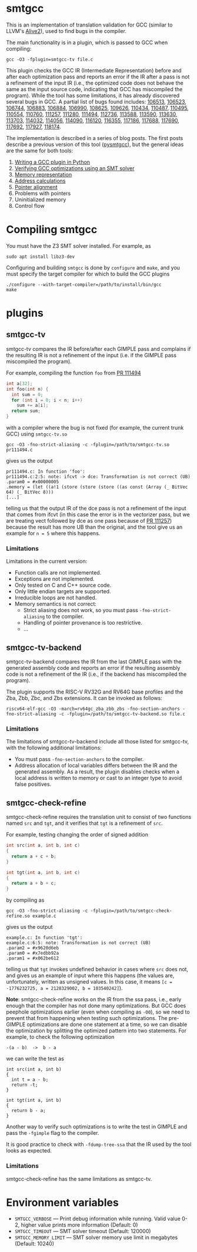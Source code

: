 # smtgcc
This is an implementation of translation validation for GCC (similar to LLVM's [Alive2](https://github.com/AliveToolkit/alive2)), used to find bugs in the compiler.

The main functionality is in a plugin, which is passed to GCC when compiling:
```
gcc -O3 -fplugin=smtgcc-tv file.c
```
This plugin checks the GCC IR (Intermediate Representation) before and after each optimization pass and reports an error if the IR after a pass is not a refinement of the input IR (i.e., the optimized code does not behave the same as the input source code, indicating that GCC has miscompiled the program). While the tool has some limitations, it has already discovered several bugs in GCC. A partial list of bugs found includes:
[106513](https://gcc.gnu.org/bugzilla/show_bug.cgi?id=106513),
[106523](https://gcc.gnu.org/bugzilla/show_bug.cgi?id=106523),
[106744](https://gcc.gnu.org/bugzilla/show_bug.cgi?id=106744),
[106883](https://gcc.gnu.org/bugzilla/show_bug.cgi?id=106883),
[106884](https://gcc.gnu.org/bugzilla/show_bug.cgi?id=106884),
[106990](https://gcc.gnu.org/bugzilla/show_bug.cgi?id=106990),
[108625](https://gcc.gnu.org/bugzilla/show_bug.cgi?id=108625),
[109626](https://gcc.gnu.org/bugzilla/show_bug.cgi?id=109626),
[110434](https://gcc.gnu.org/bugzilla/show_bug.cgi?id=110434),
[110487](https://gcc.gnu.org/bugzilla/show_bug.cgi?id=110487),
[110495](https://gcc.gnu.org/bugzilla/show_bug.cgi?id=110495),
[110554](https://gcc.gnu.org/bugzilla/show_bug.cgi?id=110554),
[110760](https://gcc.gnu.org/bugzilla/show_bug.cgi?id=110760),
[111257](https://gcc.gnu.org/bugzilla/show_bug.cgi?id=111257),
[111280](https://gcc.gnu.org/bugzilla/show_bug.cgi?id=111280),
[111494](https://gcc.gnu.org/bugzilla/show_bug.cgi?id=111494),
[112736](https://gcc.gnu.org/bugzilla/show_bug.cgi?id=112736),
[113588](https://gcc.gnu.org/bugzilla/show_bug.cgi?id=113588),
[113590](https://gcc.gnu.org/bugzilla/show_bug.cgi?id=113590),
[113630](https://gcc.gnu.org/bugzilla/show_bug.cgi?id=113630),
[113703](https://gcc.gnu.org/bugzilla/show_bug.cgi?id=113703),
[114032](https://gcc.gnu.org/bugzilla/show_bug.cgi?id=114032),
[114056](https://gcc.gnu.org/bugzilla/show_bug.cgi?id=114056),
[114090](https://gcc.gnu.org/bugzilla/show_bug.cgi?id=114090),
[116120](https://gcc.gnu.org/bugzilla/show_bug.cgi?id=116120),
[116355](https://gcc.gnu.org/bugzilla/show_bug.cgi?id=116355),
[117186](https://gcc.gnu.org/bugzilla/show_bug.cgi?id=117186),
[117688](https://gcc.gnu.org/bugzilla/show_bug.cgi?id=117688),
[117690](https://gcc.gnu.org/bugzilla/show_bug.cgi?id=117690),
[117692](https://gcc.gnu.org/bugzilla/show_bug.cgi?id=117692),
[117927](https://gcc.gnu.org/bugzilla/show_bug.cgi?id=117927),
[118174](https://gcc.gnu.org/bugzilla/show_bug.cgi?id=118174).

The implementation is described in a series of blog posts. The first posts describe a previous version of this tool ([pysmtgcc](https://github.com/kristerw/pysmtgcc)), but the general ideas are the same for both tools:
1. [Writing a GCC plugin in Python](https://kristerw.github.io/2022/10/20/gcc-python-plugin/)
2. [Verifying GCC optimizations using an SMT solver](https://kristerw.github.io/2022/11/01/verifying-optimizations/)
3. [Memory representation](https://kristerw.github.io/2023/07/17/memory-representation/)
4. [Address calculations](https://kristerw.github.io/2023/07/18/address-calculations/)
5. [Pointer alignment](https://kristerw.github.io/2023/07/20/pointer-alignment/)
6. Problems with pointers
7. Uninitialized memory
8. Control flow

# Compiling smtgcc
You must have the Z3 SMT solver installed. For example, as
```
sudo apt install libz3-dev
```
Configuring and building `smtgcc` is done by `configure` and `make`, and you must specify the target compiler for which to build the GCC plugins
```
./configure --with-target-compiler=/path/to/install/bin/gcc
make
```

# plugins

## smtgcc-tv
smtgcc-tv compares the IR before/after each GIMPLE pass and complains if the resulting IR is not a refinement of the input (i.e. if the GIMPLE pass miscompiled the program).

For example, compiling the function `foo` from [PR 111494](https://gcc.gnu.org/bugzilla/show_bug.cgi?id=111494)
```c
int a[32];
int foo(int n) {
  int sum = 0;
  for (int i = 0; i < n; i++)
    sum += a[i];
  return sum;
}
```
with a compiler where the bug is not fixed (for example, the current trunk GCC) using `smtgcc-tv.so`
```
gcc -O3 -fno-strict-aliasing -c -fplugin=/path/to/smtgcc-tv.so pr111494.c
```
gives us the output
```
pr111494.c: In function 'foo':
pr111494.c:2:5: note: ifcvt -> dce: Transformation is not correct (UB)
.param0 = #x00000005
.memory = (let ((a!1 (store (store (store ((as const (Array (_ BitVec 64) (_ BitVec 8)))
[...]
```
telling us that the output IR of the dce pass is not a refinement of the input that comes from ifcvt (in this case the error is in the vectorizer pass, but we are treating vect followed by dce as one pass because of [PR 111257](https://gcc.gnu.org/bugzilla/show_bug.cgi?id=111257)) because the result has more UB than the original, and the tool give us an example for `n = 5` where this happens.

### Limitations
Limitations in the current version:
* Function calls are not implemented.
* Exceptions are not implemented.
* Only tested on C and C++ source code.
* Only little endian targets are supported.
* Irreducible loops are not handled.
* Memory semantics is not correct:
  - Strict aliasing does not work, so you must pass `-fno-strict-aliasing` to the compiler.
  - Handling of pointer provenance is too restrictive.
  - ...

## smtgcc-tv-backend
smtgcc-tv-backend compares the IR from the last GIMPLE pass with the generated assembly code and reports an error if the resulting assembly code is not a refinement of the IR (i.e., if the backend has miscompiled the program).

The plugin supports the RISC-V RV32G and RV64G base profiles and the Zba, Zbb, Zbc, and Zbs extensions. It can be invoked as follows:
```
riscv64-elf-gcc -O3 -march=rv64gc_zba_zbb_zbs -fno-section-anchors -fno-strict-aliasing -c -fplugin=/path/to/smtgcc-tv-backend.so file.c
```
### Limitations
The limitations of smtgcc-tv-backend include all those listed for smtgcc-tv, with the following additional limitations:
* You must pass `-fno-section-anchors` to the compiler.
* Address allocation of local variables differs between the IR and the generated assembly. As a result, the plugin disables checks when a local address is written to memory or cast to an integer type to avoid false positives.

## smtgcc-check-refine
smtgcc-check-refine requires the translation unit to consist of two functions named `src` and `tgt`, and it verifies that `tgt` is a refinement of `src`.

For example, testing changing the order of signed addition
```c
int src(int a, int b, int c)
{
  return a + c + b;
}

int tgt(int a, int b, int c)
{
  return a + b + c;
}
```
by compiling as
```
gcc -O3 -fno-strict-aliasing -c -fplugin=/path/to/smtgcc-check-refine.so example.c
```
gives us the output
```
example.c: In function 'tgt':
example.c:6:5: note: Transformation is not correct (UB)
.param2 = #x9620d6eb
.param0 = #x7edbb92a
.param1 = #x062be612
```
telling us that `tgt` invokes undefined behavior in cases where `src` does not,
and gives us an example of input where this happens (the values are, unfortunately, written as unsigned values. In this case, it means `[c = -1776232725, a = 2128329002, b = 103540242]`).

**Note**: smtgcc-check-refine works on the IR from the ssa pass, i.e., early enough that the compiler has not done many optimizations. But GCC does peephole optimizations earlier (even when compiling as `-O0`), so we need to prevent that from happening when testing such optimizations. The pre-GIMPLE optimizations are done one statement at a time, so we can disable the optimization by splitting the optimized pattern into two statements. For example, to check the following optimization
```
-(a - b)  ->  b - a
```
we can write the test as
```
int src(int a, int b)
{
  int t = a - b;
  return -t;
}

int tgt(int a, int b)
{
  return b - a;
}
```
Another way to verify such optimizations is to write the test in GIMPLE and pass the `-fgimple` flag to the compiler.

It is good practice to check with `-fdump-tree-ssa` that the IR used by the tool looks as expected.

### Limitations
smtgcc-check-refine has the same limitations as smtgcc-tv. 

# Environment variables
 * `SMTGCC_VERBOSE` — Print debug information while running. Valid value 0-2, higher value prints more information (Default: 0)
 * `SMTGCC_TIMEOUT` — SMT solver timeout (Default: 120000)
 * `SMTGCC_MEMORY_LIMIT` — SMT solver memory use limit in megabytes (Default: 10240)
